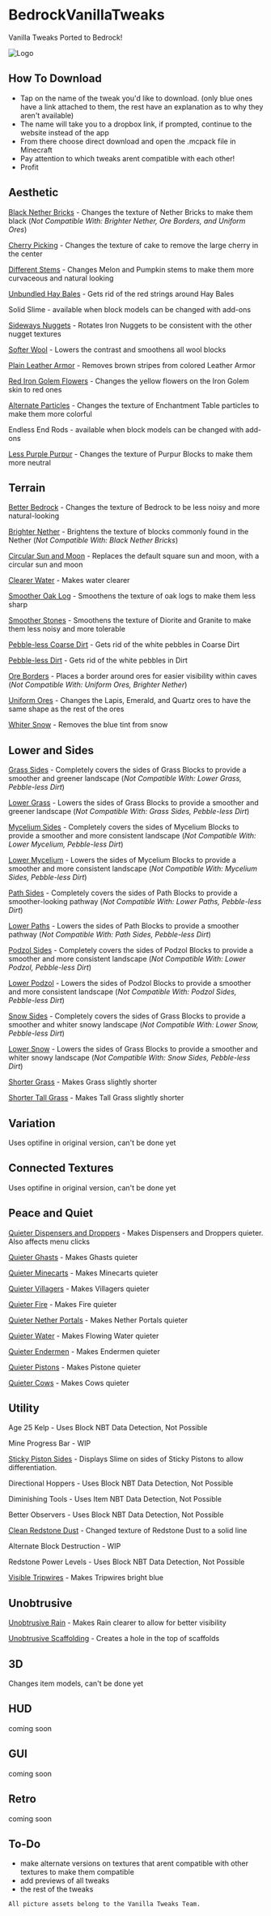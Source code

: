 # BedrockVanillaTweaks
Vanilla Tweaks Ported to Bedrock!

![Logo](BVTlogo.png)

## How To Download

- Tap on the name of the tweak you'd like to download. (only blue ones have a link attached to them, the rest have an explanation as to why they aren't available)
- The name will take you to a dropbox link, if prompted, continue to the website instead of the app
- From there choose direct download and open the .mcpack file in Minecraft
- Pay attention to which tweaks arent compatible with each other!
- Profit

## Aesthetic

[Black Nether Bricks](https://www.dropbox.com/s/vy0bvvxoog1ts7c/black_nether_bricks.mcpack?dl=0) - Changes the texture of Nether Bricks to make them black (_Not Compatible With: Brighter Nether, Ore Borders, and Uniform Ores_)

[Cherry Picking](https://www.dropbox.com/s/g00no9m1ixod8tl/cherry_picking.mcpack?dl=0) - Changes the texture of cake to remove the large cherry in the center

[Different Stems](https://www.dropbox.com/s/s9gjm9omxrw4oho/different_stems.mcpack?dl=0) - Changes Melon and Pumpkin stems to make them more curvaceous and natural looking

[Unbundled Hay Bales](https://www.dropbox.com/s/d5i8lnnj1tug1bn/unbundled_hay_bales.mcpack?dl=0) - Gets rid of the red strings around Hay Bales

Solid Slime - available when block models can be changed with add-ons

[Sideways Nuggets](https://www.dropbox.com/s/e9sjzrktkvm9f2u/sideways_nuggets.mcpack?dl=0) - Rotates Iron Nuggets to be consistent with the other nugget textures

[Softer Wool](https://www.dropbox.com/s/6lj0jp294h8losh/softer_wool.mcpack?dl=0) - Lowers the contrast and smoothens all wool blocks

[Plain Leather Armor](https://www.dropbox.com/s/dlv1a4yeolu4utt/plain_leather_armor.mcpack?dl=0) - Removes brown stripes from colored Leather Armor

[Red Iron Golem Flowers](https://www.dropbox.com/s/syt6m3frq7x7wl0/red_iron_golem_flowers.mcpack?dl=0) - Changes the yellow flowers on the Iron Golem skin to red ones

[Alternate Particles](https://www.dropbox.com/s/z5t37l9du6h483a/alternate_particles.mcpack?dl=0) - Changes the texture of Enchantment Table particles to make them more colorful

Endless End Rods - available when block models can be changed with add-ons

[Less Purple Purpur](https://www.dropbox.com/s/9nikadzptxq2f9h/less_purple_purpur.mcpack?dl=0) - Changes the texture of Purpur Blocks to make them more neutral

## Terrain

[Better Bedrock](https://www.dropbox.com/s/aqb8sz578sou4vv/better_bedrock.mcpack?dl=0) - Changes the texture of Bedrock to be less noisy and more natural-looking

[Brighter Nether](https://www.dropbox.com/s/hyqqsiucez17cwm/brighter_nether.mcpack?dl=0) - Brightens the texture of blocks commonly found in the Nether (_Not Compatible With: Black Nether Bricks_)

[Circular Sun and Moon](https://www.dropbox.com/s/iq0pttamr2wqm11/circular_sumoon.mcpack?dl=0) - Replaces the default square sun and moon, with a circular sun and moon

[Clearer Water](https://www.dropbox.com/s/ubrz8kmta6wdnms/clearer_water.mcpack?dl=0) - Makes water clearer

[Smoother Oak Log](https://www.dropbox.com/s/souixd2oxb54tl3/smooth_oak_log.mcpack?dl=0) - Smoothens the texture of oak logs to make them less sharp

[Smoother Stones](https://www.dropbox.com/s/7yqcmh4cee0lm0s/smooth_stones.mcpack?dl=0) - Smoothens the texture of Diorite and Granite to make them less noisy and more tolerable

[Pebble-less Coarse Dirt](https://www.dropbox.com/s/tg74zkfpmisdkm2/nopebblecoarse.mcpack?dl=0) - Gets rid of the white pebbles in Coarse Dirt

[Pebble-less Dirt](https://www.dropbox.com/s/moie8kjiqrzr49b/nopebbledirt.mcpack?dl=0) - Gets rid of the white pebbles in Dirt

[Ore Borders](https://www.dropbox.com/s/nvz9g14g3vdins0/ore_borders.mcpack?dl=0) - Places a border around ores for easier visibility within caves (_Not Compatible With: Uniform Ores, Brighter Nether_)

[Uniform Ores](https://www.dropbox.com/s/bvzzoehd8w2hx2m/uniform_ores.mcpack?dl=0) - Changes the Lapis, Emerald, and Quartz ores to have the same shape as the rest of the ores

[Whiter Snow](https://www.dropbox.com/s/sokwtovx3vhza0d/white_snow.mcpack?dl=0) - Removes the blue tint from snow

## Lower and Sides

[Grass Sides](https://www.dropbox.com/s/7iukkl5w0n91dvd/grass_sides.mcpack?dl=0) - Completely covers the sides of Grass Blocks to provide a smoother and greener landscape (_Not Compatible With: Lower Grass, Pebble-less Dirt_)

[Lower Grass](https://www.dropbox.com/s/s202r60deao8zi5/lower_grass.mcpack?dl=0) - Lowers the sides of Grass Blocks to provide a smoother and greener landscape (_Not Compatible With: Grass Sides, Pebble-less Dirt_)

[Mycelium Sides](https://www.dropbox.com/s/fmos8n7w4n99416/mycelium_sides.mcpack?dl=0) - Completely covers the sides of Mycelium Blocks to provide a smoother and more consistent landscape (_Not Compatible With: Lower Mycelium, Pebble-less Dirt_)

[Lower Mycelium](https://www.dropbox.com/s/y7fm3du2fc7opp2/lower_mycelium.mcpack?dl=0) - Lowers the sides of Mycelium Blocks to provide a smoother and more consistent landscape (_Not Compatible With: Mycelium Sides, Pebble-less Dirt_)

[Path Sides](https://www.dropbox.com/s/9zun8b5dpexpj81/path_sides.mcpack?dl=0) - Completely covers the sides of Path Blocks to provide a smoother-looking pathway (_Not Compatible With: Lower Paths, Pebble-less Dirt_)

[Lower Paths](https://www.dropbox.com/s/7tgxqfiaonnm1dz/lower_paths.mcpack?dl=0) - Lowers the sides of Path Blocks to provide a smoother pathway (_Not Compatible With: Path Sides, Pebble-less Dirt_)

[Podzol Sides](https://www.dropbox.com/s/dkubjxfz9ap5a3c/podzol_sides.mcpack?dl=0) - Completely covers the sides of Podzol Blocks to provide a smoother and more consistent landscape (_Not Compatible With: Lower Podzol, Pebble-less Dirt_)

[Lower Podzol](https://www.dropbox.com/s/4xh5yfag43noyqe/lower_podzol.mcpack?dl=0) - Lowers the sides of Podzol Blocks to provide a smoother and more consistent landscape (_Not Compatible With: Podzol Sides, Pebble-less Dirt_)

[Snow Sides](https://www.dropbox.com/s/ri2mvbwqk5zn8w5/snow_sides.mcpack?dl=0) - Completely covers the sides of Grass Blocks to provide a smoother and whiter snowy landscape (_Not Compatible With: Lower Snow, Pebble-less Dirt_)

[Lower Snow](https://www.dropbox.com/s/jn9pt15hkd0uv9h/lower_snow.mcpack?dl=0) - Lowers the sides of Grass Blocks to provide a smoother and whiter snowy landscape (_Not Compatible With: Snow Sides, Pebble-less Dirt_)

[Shorter Grass](https://www.dropbox.com/s/k2etd8toujbk3ha/short_grass.mcpack?dl=0) - Makes Grass slightly shorter

[Shorter Tall Grass](https://www.dropbox.com/s/dettbeisxephrw9/short_tgrass.mcpack?dl=0) - Makes Tall Grass slightly shorter

## Variation

Uses optifine in original version, can't be done yet

## Connected Textures

Uses optifine in original version, can't be done yet

## Peace and Quiet

[Quieter Dispensers and Droppers](https://www.dropbox.com/s/dqru5e1m26fwch6/q_disp_drop.mcpack?dl=0) - Makes Dispensers and Droppers quieter. Also affects menu clicks

[Quieter Ghasts](https://www.dropbox.com/s/n09gz7zy4sk1348/q_ghast.mcpack?dl=0) - Makes Ghasts quieter

[Quieter Minecarts](https://www.dropbox.com/s/ngdl8xmyimppmf5/q_minecart.mcpack?dl=0) - Makes Minecarts quieter

[Quieter Villagers](https://www.dropbox.com/s/q3uzrbkobuzqx3i/q_villager.mcpack?dl=0) - Makes Villagers quieter

[Quieter Fire](https://www.dropbox.com/s/ce7g9lpe1my23rh/q_fire.mcpack?dl=0) - Makes Fire quieter

[Quieter Nether Portals](https://www.dropbox.com/s/c16d75w40wdal4x/q_portal.mcpack?dl=0) - Makes Nether Portals quieter

[Quieter Water](https://www.dropbox.com/s/wsato77200g6u98/q_water.mcpack?dl=0) - Makes Flowing Water quieter

[Quieter Endermen](https://www.dropbox.com/s/ifdlm6c05iv8qdh/q_endermen.mcpack?dl=0) - Makes Endermen quieter

[Quieter Pistons](https://www.dropbox.com/s/hean689xz6o3wpa/q_piston.mcpack?dl=0) - Makes Pistone quieter

[Quieter Cows](https://www.dropbox.com/s/u2yh6zs27ob305b/q_cows.mcpack?dl=0) - Makes Cows quieter

## Utility

Age 25 Kelp - Uses Block NBT Data Detection, Not Possible

Mine Progress Bar - WIP

[Sticky Piston Sides](https://www.dropbox.com/s/2hn9ut25w0k6bej/sticky_sides.mcpack?dl=0) - Displays Slime on sides of Sticky Pistons to allow differentiation.

Directional Hoppers - Uses Block NBT Data Detection, Not Possible

Diminishing Tools - Uses Item NBT Data Detection, Not Possible

Better Observers - Uses Block NBT Data Detection, Not Possible

[Clean Redstone Dust](https://www.dropbox.com/s/5q7ba59go7slrsy/clean_dust.mcpack?dl=0) - Changed texture of Redstone Dust to a solid line

Alternate Block Destruction - WIP

Redstone Power Levels - Uses Block NBT Data Detection, Not Possible

[Visible Tripwires](https://www.dropbox.com/s/9snpmqxmw2m1khp/visible_tripwires.mcpack?dl=0) - Makes Tripwires bright blue

## Unobtrusive 

[Unobtrusive Rain](https://www.dropbox.com/s/ywffv79yoi6sjhy/unob_rain.mcpack?dl=0) - Makes Rain clearer to allow for better visibility

[Unobtrusive Scaffolding](https://www.dropbox.com/s/hi2f8o21zjswqjk/unob_scaff.mcpack?dl=0) - Creates a hole in the top of scaffolds

## 3D

Changes item models, can't be done yet

## HUD

coming soon

## GUI

coming soon

## Retro

coming soon



## To-Do

- make alternate versions on textures that arent compatible with other textures to make them compatible
- add previews of all tweaks
- the rest of the tweaks


```
All picture assets belong to the Vanilla Tweaks Team.
```

